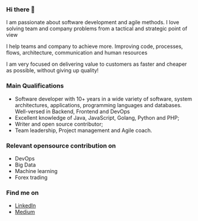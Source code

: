 ### Hi there 👋

I am passionate about software development and agile methods. I love solving team and company problems from a tactical and strategic point of view

I help teams and company to achieve more. Improving code, processes, flows, architecture, communication and human resources

I am very focused on delivering value to customers as faster and cheaper as possible, without giving up quality!

### Main Qualifications
- Software developer with 10+ years in a wide variety of software, system architectures, applications, programming languages and databases. Well-versed in Backend, Frontend and DevOps
- Excellent knowledge of Java, JavaScript, Golang, Python and PHP;
- Writer and open source contributor;
- Team leadership, Project management and Agile coach.

### Relevant opensource contribution on
- DevOps
- Big Data
- Machine learning
- Forex trading

### Find me on
- [LinkedIn](https://www.linkedin.com/in/alexsandro-souza-2b892b22/)
- [Medium](https://medium.com/@alexsandrosouza)
